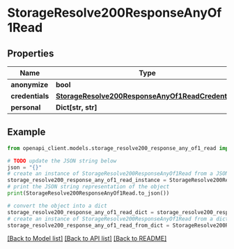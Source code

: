 # StorageResolve200ResponseAnyOf1Read


## Properties

Name | Type | Description | Notes
------------ | ------------- | ------------- | -------------
**anonymize** | **bool** |  | [optional] 
**credentials** | [**StorageResolve200ResponseAnyOf1ReadCredentials**](StorageResolve200ResponseAnyOf1ReadCredentials.md) |  | 
**personal** | **Dict[str, str]** |  | 

## Example

```python
from openapi_client.models.storage_resolve200_response_any_of1_read import StorageResolve200ResponseAnyOf1Read

# TODO update the JSON string below
json = "{}"
# create an instance of StorageResolve200ResponseAnyOf1Read from a JSON string
storage_resolve200_response_any_of1_read_instance = StorageResolve200ResponseAnyOf1Read.from_json(json)
# print the JSON string representation of the object
print(StorageResolve200ResponseAnyOf1Read.to_json())

# convert the object into a dict
storage_resolve200_response_any_of1_read_dict = storage_resolve200_response_any_of1_read_instance.to_dict()
# create an instance of StorageResolve200ResponseAnyOf1Read from a dict
storage_resolve200_response_any_of1_read_from_dict = StorageResolve200ResponseAnyOf1Read.from_dict(storage_resolve200_response_any_of1_read_dict)
```
[[Back to Model list]](../README.md#documentation-for-models) [[Back to API list]](../README.md#documentation-for-api-endpoints) [[Back to README]](../README.md)


